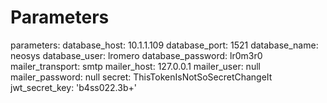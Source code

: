 # Parameters
  parameters:
    database_host: 10.1.1.109
    database_port: 1521
    database_name: neosys
    database_user: lromero
    database_password: lr0m3r0
    mailer_transport: smtp
    mailer_host: 127.0.0.1
    mailer_user: null
    mailer_password: null
    secret: ThisTokenIsNotSoSecretChangeIt
    jwt_secret_key: 'b4ss022.3b+'
